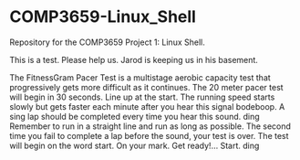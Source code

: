 # COMP3659-Linux_Shell
Repository for the COMP3659 Project 1: Linux Shell.

This is a test. Please help us. Jarod is keeping us in his basement.

The FitnessGram Pacer Test is a multistage aerobic capacity test that progressively gets more difficult as it continues. The 20 meter pacer test will begin in 30 seconds. Line up at the start. The running speed starts slowly but gets faster each minute after you hear this signal bodeboop. A sing lap should be completed every time you hear this sound. ding Remember to run in a straight line and run as long as possible. The second time you fail to complete a lap before the sound, your test is over. The test will begin on the word start. On your mark. Get ready!… Start. ding﻿
